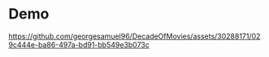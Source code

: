 
# Demo




https://github.com/georgesamuel96/DecadeOfMovies/assets/30288171/029c444e-ba86-497a-bd91-bb549e3b073c

